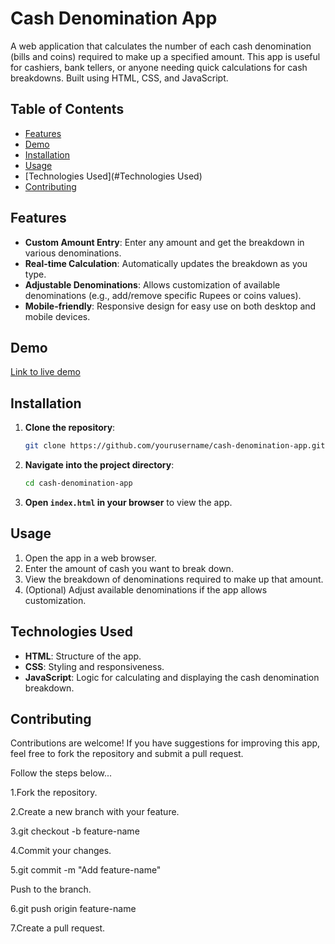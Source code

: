 
# Cash Denomination App

A web application that calculates the number of each cash denomination (bills and coins) required to make up a specified amount. This app is useful for cashiers, bank tellers, or anyone needing quick calculations for cash breakdowns. Built using HTML, CSS, and JavaScript.

## Table of Contents

- [Features](#Features)
- [Demo]()
- [Installation](#Installation)
- [Usage](#Usage)
- [Technologies Used](#Technologies Used)
- [Contributing](#Contributing)


## Features

- **Custom Amount Entry**: Enter any amount and get the breakdown in various denominations.
- **Real-time Calculation**: Automatically updates the breakdown as you type.
- **Adjustable Denominations**: Allows customization of available denominations (e.g., add/remove specific Rupees or coins values).
- **Mobile-friendly**: Responsive design for easy use on both desktop and mobile devices.

## Demo

[Link to live demo](https://kumara1917.github.io/Cash_Denomination/) 

## Installation

1. **Clone the repository**:
   ```bash
   git clone https://github.com/yourusername/cash-denomination-app.git
   ```
2. **Navigate into the project directory**:
   ```bash
   cd cash-denomination-app
   ```
3. **Open `index.html` in your browser** to view the app.

## Usage

1. Open the app in a web browser.
2. Enter the amount of cash you want to break down.
3. View the breakdown of denominations required to make up that amount.
4. (Optional) Adjust available denominations if the app allows customization.

## Technologies Used

- **HTML**: Structure of the app.
- **CSS**: Styling and responsiveness.
- **JavaScript**: Logic for calculating and displaying the cash denomination breakdown.

## Contributing
Contributions are welcome! If you have suggestions for improving this app, feel free to fork the repository and submit a pull request.

Follow the steps below...

1.Fork the repository.

2.Create a new branch with your feature.

3.git checkout -b feature-name

4.Commit your changes.

5.git commit -m "Add feature-name"

Push to the branch.

6.git push origin feature-name

7.Create a pull request.

